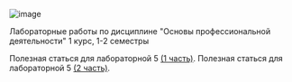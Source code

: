 ![image](https://user-images.githubusercontent.com/72685907/228786074-e48db205-2ba1-4dce-9838-b302e4dcd9bb.png)

Лабораторные работы по дисциплине "Основы профессиональной деятельности" 1 курс, 1-2 семестры

Полезная статься для лабораторной 5 [(1 часть)](https://vk.com/@p3113-ya-vvodil-menya-vyvodili-ili-manual-k-5-laboratornoi-po-opd).
Полезная статься для лабораторной 5 [(2 часть)](https://vk.com/@p3113-bnopnya-vhruk-ili-manual-k-5-laboratornoi-po-opd-2-chast).
